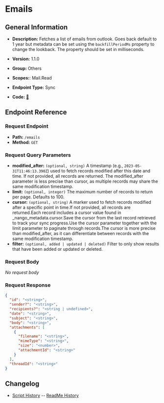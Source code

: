 # Emails

## General Information

- **Description:** Fetches a list of emails from outlook. Goes back default to 1 year
but metadata can be set using the `backfillPeriodMs` property
to change the lookback. The property should be set in milliseconds.

- **Version:** 1.1.0
- **Group:** Others
- **Scopes:**: Mail.Read
- **Endpoint Type:** Sync
- **Code:** [🔗](https://github.com/NangoHQ/integration-templates/tree/main/integrations/outlook/syncs/emails.ts)

## Endpoint Reference

### Request Endpoint

- **Path:** `/emails`
- **Method:** `GET`

### Request Query Parameters

- **modified_after:** `(optional, string)` A timestamp (e.g., `2023-05-31T11:46:13.390Z`) used to fetch records modified after this date and time. If not provided, all records are returned. The modified_after parameter is less precise than cursor, as multiple records may share the same modification timestamp.
- **limit:** `(optional, integer)` The maximum number of records to return per page. Defaults to 100.
- **cursor:** `(optional, string)` A marker used to fetch records modified after a specific point in time.If not provided, all records are returned.Each record includes a cursor value found in _nango_metadata.cursor.Save the cursor from the last record retrieved to track your sync progress.Use the cursor parameter together with the limit parameter to paginate through records.The cursor is more precise than modified_after, as it can differentiate between records with the same modification timestamp.
- **filter:** `(optional, added | updated | deleted)` Filter to only show results that have been added or updated or deleted.

### Request Body

_No request body_

### Request Response

```json
{
  "id": "<string>",
  "sender?": "<string>",
  "recipients?": "<string | undefined>",
  "date": "<string>",
  "subject": "<string>",
  "body": "<string>",
  "attachments": [
    {
      "filename": "<string>",
      "mimeType": "<string>",
      "size": "<number>",
      "attachmentId": "<string>"
    }
  ],
  "threadId": "<string>"
}
```

## Changelog

- [Script History](https://github.com/NangoHQ/integration-templates/commits/main/integrations/outlook/syncs/emails.ts)
-- [ReadMe History](https://github.com/NangoHQ/integration-templates/commits/main/integrations/outlook/syncs/emails.md)
